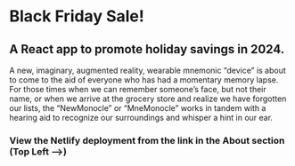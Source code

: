 # Black Friday Sale!
## A React app to promote holiday savings in 2024.

A new, imaginary, augmented reality, wearable mnemonic “device” is about to come to the aid of everyone who has had a momentary memory lapse. For those times when we can remember someone’s face, but not their name, or when we arrive at the grocery store and realize we have forgotten our lists, the “NewMonocle” or “MneMonocle” works in tandem with a hearing aid to recognize our surroundings and whisper a hint in our ear.

### View the Netlify deployment from the link in the About section (Top Left -->)
